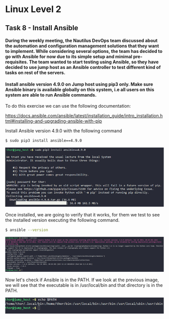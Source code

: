 # Linux Level 2

## Task 8 - Install Ansible

#### During the weekly meeting, the Nautilus DevOps team discussed about the automation and configuration management solutions that they want to implement. While considering several options, the team has decided to go with Ansible for now due to its simple setup and minimal pre-requisites. The team wanted to start testing using Ansible, so they have decided to use jump host as an Ansible controller to test different kind of tasks on rest of the servers.

#### Install ansible version 4.9.0 on Jump host using pip3 only. Make sure Ansible binary is available globally on this system, i.e all users on this system are able to run Ansible commands.

To do this exercise we can use the following documentation:

https://docs.ansible.com/ansible/latest/installation_guide/intro_installation.html#installing-and-upgrading-ansible-with-pip

Install Ansible version 4.9.0 with the following command

```bash
$ sudo pip3 install ansible==4.9.0
```

![Install Ansible](/img/LINUX/LinuxL02/Task08_01_pip3.png)

Once installed, we are going to verify that it works, for them we test to see the installed version executing the following command.

```bash
$ ansible --version
```

![Verify Ansible version](/img/LINUX/LinuxL02/Task08_02_ansible_version.png)

Now let's check if Ansible is in the PATH. If we look at the previous image, we will see that the executable is in /usr/local/bin and that directory is in the PATH.

![View PATH variable](/img/LINUX/LinuxL02/Task08_03_path.png)
